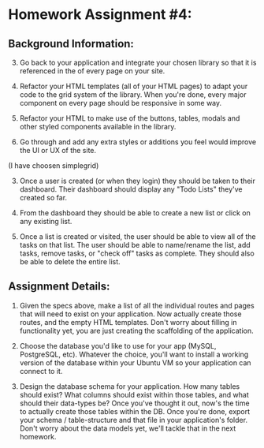 Homework Assignment #4: 
=======================

Background Information:
-----------------------

3. Go back to your application and integrate your chosen library so that it is referenced in the <head> of every page on your site.

4. Refactor your HTML templates (all of your HTML pages) to adapt your code to the grid system of the library. When you're done, every major component on every page should be responsive in some way.

5. Refactor your HTML to make use of the buttons, tables, modals and other styled components available in the library.

6. Go through and add any extra styles or additions you feel would improve the UI or UX of the site.

(I have choosen simplegrid)




3. Once a user is created (or when they login) they should be taken to their dashboard. Their dashboard should display any "Todo Lists" they've created so far.

4. From the dashboard they should be able to create a new list or click on any existing list.

5. Once a list is created or visited, the user should be able to view all of the tasks on that list. The user should be able to name/rename the list, add tasks, remove tasks, or "check off" tasks as complete. They should also be able to delete the entire list.


Assignment Details:
-------------------

1. Given the specs above, make a list of all the individual routes and pages that will need to exist on your application. Now actually create those routes, and the empty HTML templates. Don't worry about filling in functionality yet, you are just creating the scaffolding of the application.

2. Choose the database you'd like to use for your app (MySQL, PostgreSQL, etc). Whatever the choice, you'll want to install a working version of the database within your Ubuntu VM so your application can connect to it.

3. Design the database schema for your application. How many tables should exist? What columns should exist within those tables, and what should their data-types be? Once you've thought it out, now's the time to actually create those tables within the DB. Once you're done, export your schema / table-structure and that file in your application's folder. Don't worry about the data models yet, we'll tackle that in the next homework.


